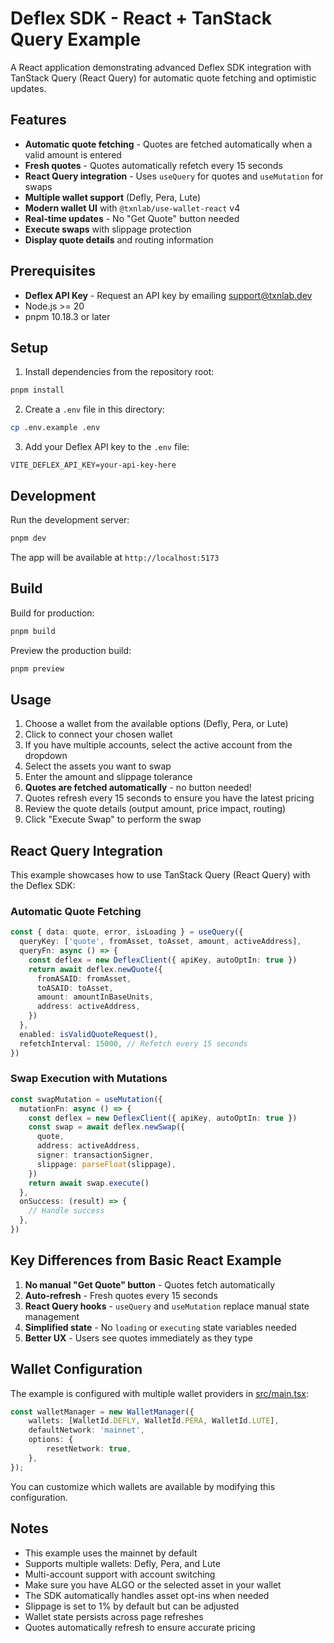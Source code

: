 # Deflex SDK - React + TanStack Query Example

A React application demonstrating advanced Deflex SDK integration with TanStack Query (React Query) for automatic quote fetching and optimistic updates.

## Features

- **Automatic quote fetching** - Quotes are fetched automatically when a valid amount is entered
- **Fresh quotes** - Quotes automatically refetch every 15 seconds
- **React Query integration** - Uses `useQuery` for quotes and `useMutation` for swaps
- **Multiple wallet support** (Defly, Pera, Lute)
- **Modern wallet UI** with `@txnlab/use-wallet-react` v4
- **Real-time updates** - No "Get Quote" button needed
- **Execute swaps** with slippage protection
- **Display quote details** and routing information

## Prerequisites

- **Deflex API Key** - Request an API key by emailing [support@txnlab.dev](mailto:support@txnlab.dev)
- Node.js >= 20
- pnpm 10.18.3 or later

## Setup

1. Install dependencies from the repository root:

```bash
pnpm install
```

2. Create a `.env` file in this directory:

```bash
cp .env.example .env
```

3. Add your Deflex API key to the `.env` file:

```
VITE_DEFLEX_API_KEY=your-api-key-here
```

## Development

Run the development server:

```bash
pnpm dev
```

The app will be available at `http://localhost:5173`

## Build

Build for production:

```bash
pnpm build
```

Preview the production build:

```bash
pnpm preview
```

## Usage

1. Choose a wallet from the available options (Defly, Pera, or Lute)
2. Click to connect your chosen wallet
3. If you have multiple accounts, select the active account from the dropdown
4. Select the assets you want to swap
5. Enter the amount and slippage tolerance
6. **Quotes are fetched automatically** - no button needed!
7. Quotes refresh every 15 seconds to ensure you have the latest pricing
8. Review the quote details (output amount, price impact, routing)
9. Click "Execute Swap" to perform the swap

## React Query Integration

This example showcases how to use TanStack Query (React Query) with the Deflex SDK:

### Automatic Quote Fetching

```typescript
const { data: quote, error, isLoading } = useQuery({
  queryKey: ['quote', fromAsset, toAsset, amount, activeAddress],
  queryFn: async () => {
    const deflex = new DeflexClient({ apiKey, autoOptIn: true })
    return await deflex.newQuote({
      fromASAID: fromAsset,
      toASAID: toAsset,
      amount: amountInBaseUnits,
      address: activeAddress,
    })
  },
  enabled: isValidQuoteRequest(),
  refetchInterval: 15000, // Refetch every 15 seconds
})
```

### Swap Execution with Mutations

```typescript
const swapMutation = useMutation({
  mutationFn: async () => {
    const deflex = new DeflexClient({ apiKey, autoOptIn: true })
    const swap = await deflex.newSwap({
      quote,
      address: activeAddress,
      signer: transactionSigner,
      slippage: parseFloat(slippage),
    })
    return await swap.execute()
  },
  onSuccess: (result) => {
    // Handle success
  },
})
```

## Key Differences from Basic React Example

1. **No manual "Get Quote" button** - Quotes fetch automatically
2. **Auto-refresh** - Fresh quotes every 15 seconds
3. **React Query hooks** - `useQuery` and `useMutation` replace manual state management
4. **Simplified state** - No `loading` or `executing` state variables needed
5. **Better UX** - Users see quotes immediately as they type

## Wallet Configuration

The example is configured with multiple wallet providers in [src/main.tsx](./src/main.tsx):

```typescript
const walletManager = new WalletManager({
	wallets: [WalletId.DEFLY, WalletId.PERA, WalletId.LUTE],
	defaultNetwork: 'mainnet',
	options: {
		resetNetwork: true,
	},
});
```

You can customize which wallets are available by modifying this configuration.

## Notes

- This example uses the mainnet by default
- Supports multiple wallets: Defly, Pera, and Lute
- Multi-account support with account switching
- Make sure you have ALGO or the selected asset in your wallet
- The SDK automatically handles asset opt-ins when needed
- Slippage is set to 1% by default but can be adjusted
- Wallet state persists across page refreshes
- Quotes automatically refresh to ensure accurate pricing
